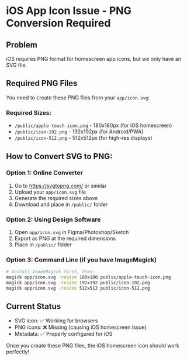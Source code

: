 # iOS App Icon Issue - PNG Conversion Required

## Problem
iOS requires PNG format for homescreen app icons, but we only have an SVG file.

## Required PNG Files
You need to create these PNG files from your `app/icon.svg`:

### Required Sizes:
- `/public/apple-touch-icon.png` - 180x180px (for iOS homescreen)
- `/public/icon-192.png` - 192x192px (for Android/PWA)
- `/public/icon-512.png` - 512x512px (for high-res displays)

## How to Convert SVG to PNG:

### Option 1: Online Converter
1. Go to https://svgtopng.com/ or similar
2. Upload your `app/icon.svg` file
3. Generate the required sizes above
4. Download and place in `/public/` folder

### Option 2: Using Design Software
1. Open `app/icon.svg` in Figma/Photoshop/Sketch
2. Export as PNG at the required dimensions
3. Place in `/public/` folder

### Option 3: Command Line (if you have ImageMagick)
```bash
# Install ImageMagick first, then:
magick app/icon.svg -resize 180x180 public/apple-touch-icon.png
magick app/icon.svg -resize 192x192 public/icon-192.png
magick app/icon.svg -resize 512x512 public/icon-512.png
```

## Current Status
- SVG icon: ✅ Working for browsers
- PNG icons: ❌ Missing (causing iOS homescreen issue)
- Metadata: ✅ Properly configured for iOS

Once you create these PNG files, the iOS homescreen icon should work perfectly!
